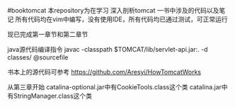 #booktomcat
本repository为在学习 深入剖析tomcat 一书中涉及的代码以及笔记
所有代码均在vim中编写，没有使用IDE，所有代码均已通过测试，可正常运行

现已完成第一章节和第二章节

java源代码编译指令
javac -classpath $TOMCAT/lib/servlet-api.jar:. -d classes/ @sourcefile

书本上的源代码可参考 https://github.com/Aresyi/HowTomcatWorks

从第三章开始
catalina-optional.jar中有CookieTools.class这个类
catalina.jar中有StringManager.class这个类
